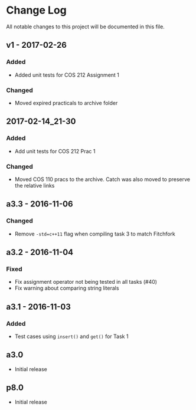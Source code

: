 # Change Log

All notable changes to this project will be documented in this file.

## v1 - 2017-02-26
### Added
- Added unit tests for COS 212 Assignment 1

### Changed
- Moved expired practicals to archive folder

## 2017-02-14_21-30
### Added
- Add unit tests for COS 212 Prac 1

### Changed
- Moved COS 110 pracs to the archive. Catch was also moved to preserve the relative links

## a3.3 - 2016-11-06
### Changed
- Remove `-std=c++11` flag when compiling task 3 to match Fitchfork

## a3.2 - 2016-11-04
### Fixed
- Fix assignment operator not being tested in all tasks (#40)
- Fix warning about comparing string literals

## a3.1 - 2016-11-03
### Added
- Test cases using `insert()` and `get()` for Task 1

## a3.0
- Initial release

## p8.0
- Initial release
